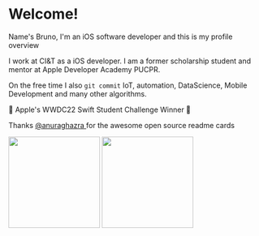 # Welcome!

Name's Bruno, I'm an iOS software developer and this is my profile overview 

I work at CI&T as a iOS developer. I am a former scholarship student and mentor at Apple Developer Academy PUCPR.

On the free time I also `git commit` IoT, automation, DataScience, Mobile Development and many other algorithms.

 Apple's WWDC22 Swift Student Challenge Winner 

Thanks <a href="https://github.com/anuraghazra/github-readme-stats"> @anuraghazra </a> for the awesome open source readme cards

<div style="vertical-align:center">
  <img height=180em src="https://github-readme-stats.vercel.app/api?username=brunothuma&theme=blueberry&show_icons=true&count_private=true&border_color=474444&text_color=CE6B87&icon_color=559e90" />
  <img height=180em src="https://github-readme-stats.vercel.app/api/top-langs/?username=brunothuma&layout=compact&theme=blueberry&show_icons=true&count_private=true&border_color=474444&text_color559e90" />
</div>
